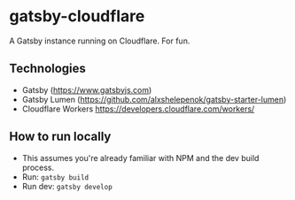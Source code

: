 # gatsby-cloudflare
A Gatsby instance running on Cloudflare. For fun.

## Technologies
* Gatsby (https://www.gatsbyjs.com)
* Gatsby Lumen (https://github.com/alxshelepenok/gatsby-starter-lumen)
* Cloudflare Workers https://developers.cloudflare.com/workers/

## How to run locally
* This assumes you're already familiar with NPM and the dev build process.
* Run: `gatsby build`
* Run dev: `gatsby develop`
